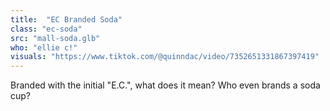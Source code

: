 ```yaml
---
title:  "EC Branded Soda"
class: "ec-soda"
src: "mall-soda.glb"
who: "ellie c!"
visuals: "https://www.tiktok.com/@quinndac/video/7352651331867397419"
---
```


Branded with the initial "E.C.", what does it mean? Who even brands a soda cup?